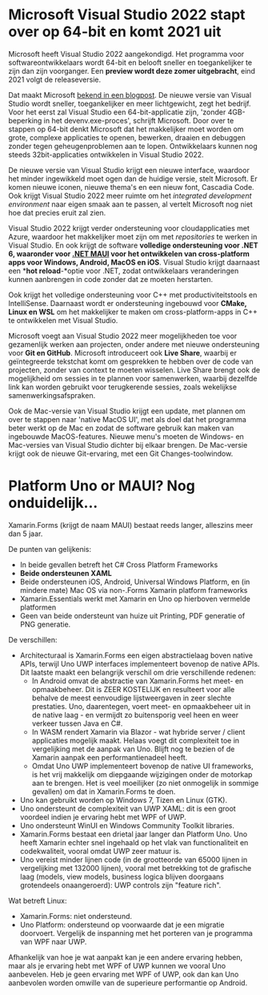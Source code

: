 

# Microsoft Visual Studio 2022 stapt over op 64-bit en komt 2021 uit

Microsoft heeft Visual Studio 2022 aangekondigd. Het programma voor softwareontwikkelaars wordt 64-bit en belooft sneller en toegankelijker te zijn dan zijn voorganger. Een **preview wordt deze zomer uitgebracht**, eind 2021 volgt de releaseversie.

Dat maakt Microsoft [bekend in een blogpost](https://devblogs.microsoft.com/visualstudio/visual-studio-2022/). De nieuwe versie van Visual Studio wordt sneller, toegankelijker en meer lichtgewicht, zegt het bedrijf. Voor het eerst zal Visual Studio een 64-bit-applicatie zijn, 'zonder 4GB-beperking in het devenv.exe-proces', schrijft Microsoft. Door over te stappen op 64-bit denkt Microsoft dat het makkelijker moet worden om grote, complexe applicaties te openen, bewerken, draaien en debuggen zonder tegen geheugenproblemen aan te lopen. Ontwikkelaars kunnen nog steeds 32bit-applicaties ontwikkelen in Visual Studio 2022.

De nieuwe versie van Visual Studio krijgt een nieuwe interface, waardoor het minder ingewikkeld moet ogen dan de huidige versie, stelt Microsoft. Er komen nieuwe iconen, nieuwe thema's en een nieuw font, Cascadia Code. Ook krijgt Visual Studio 2022 meer ruimte om het *integrated development environment* naar eigen smaak aan te passen, al vertelt Microsoft nog niet hoe dat precies eruit zal zien.

Visual Studio 2022 krijgt verder ondersteuning voor cloudapplicaties met Azure, waardoor het makkelijker moet zijn om met *repositories* te werken in Visual Studio. En ook krijgt de software **volledige ondersteuning voor .NET 6, waaronder voor [.NET MAUI](https://github.com/dotnet/maui) voor het ontwikkelen van cross-platform apps voor Windows, Android, MacOS en iOS**. Visual Studio krijgt daarnaast een ***hot reload**-*optie voor .NET, zodat ontwikkelaars veranderingen kunnen aanbrengen in code zonder dat ze moeten herstarten.

Ook krijgt het volledige ondersteuning voor C++ met productiviteitstools en IntelliSense. Daarnaast wordt er ondersteuning ingebouwd voor **CMake, Linux en WSL** om het makkelijker te maken om cross-platform-apps in C++ te ontwikkelen met Visual Studio.

Microsoft voegt aan Visual Studio 2022 meer mogelijkheden toe voor gezamenlijk werken aan projecten, onder andere met nieuwe ondersteuning voor **Git en GitHub**. Microsoft introduceert ook **Live Share**, waarbij er geïntegreerde tekstchat komt om gesprekken te hebben over de code van projecten, zonder van context te moeten wisselen. Live Share brengt ook de mogelijkheid om sessies in te plannen voor samenwerken, waarbij dezelfde link kan worden gebruikt voor terugkerende sessies, zoals wekelijkse samenwerkingsafspraken.

Ook de Mac-versie van Visual Studio krijgt een update, met plannen om over te stappen naar 'native MacOS UI', met als doel dat het programma beter werkt op de Mac en zodat de software gebruik kan maken van ingebouwde MacOS-features. Nieuwe menu's moeten de Windows- en Mac-versies van Visual Studio dichter bij elkaar brengen. De Mac-versie krijgt ook de nieuwe Git-ervaring, met een Git Changes-toolwindow.

# **Platform Uno or MAUI? Nog onduidelijk...**

Xamarin.Forms (krijgt de naam MAUI) bestaat reeds langer, alleszins meer dan 5 jaar. 

De punten van gelijkenis:

- In beide gevallen betreft het C# Cross Platform Frameworks
- **Beide ondersteunen XAML**
- Beide ondersteunen iOS, Android, Universal Windows Platform, en (in mindere mate) Mac OS via non-.Forms Xamarin platform frameworks
- Xamarin.Essentials werkt met Xamarin en Uno op hierboven vermelde platformen
- Geen van beide ondersteunt van huize uit Printing, PDF generatie of PNG generatie.

De verschillen:

- Architecturaal is Xamarin.Forms een eigen abstractielaag boven native APIs, terwijl Uno UWP interfaces implementeert bovenop de native APIs. Dit laatste maakt een belangrijk verschil om drie verschillende redenen:
  - In Android omvat de abstractie van Xamarin.Forms het meet- en opmaakbeheer. Dit is ZEER KOSTELIJK en resulteert  voor alle behalve de meest eenvoudige lijstweergaven in zeer slechte prestaties. Uno, daarentegen, voert meet- en opmaakbeheer uit in de native laag - en vermijdt zo buitensporig veel heen en weer verkeer tussen Java en C#.
  - In WASM rendert Xamarin via Blazor - wat hybride server / client applicaties mogelijk maakt. Helaas voegt dit complexiteit toe in vergelijking met de aanpak van Uno. Blijft nog te bezien of de Xamarin aanpak een performantienadeel heeft.
  - Omdat Uno UWP implementeert bovenop de native UI frameworks, is het vrij makkelijk om diepgaande wijzigingen onder de motorkap aan te brengen. Het is veel moeilijker (zo niet onmogelijk in sommige gevallen) om dat in Xamarin.Forms te doen.
- Uno kan gebruikt worden op Windows 7, Tizen en Linux (GTK).
- Uno ondersteunt de complexiteit van UWP XAML: dit is een groot voordeel indien je ervaring hebt met WPF of UWP.
- Uno ondersteunt WinUI en Windows Community Toolkit libraries.
- Xamarin.Forms bestaat een drietal jaar langer dan Platform Uno. Uno heeft Xamarin echter snel ingehaald op het vlak van functionaliteit en codekwaliteit, vooral omdat UWP zeer matuur is. 
- Uno vereist minder lijnen code (in de grootteorde van 65000 lijnen in vergelijking met 132000 lijnen), vooral met betrekking tot de grafische laag (models, view models, business logica blijven doorgaans grotendeels onaangeroerd): UWP controls zijn "feature rich".

Wat betreft Linux:

- Xamarin.Forms: niet ondersteund.
- Uno Platform: ondersteund op voorwaarde dat je een migratie doorvoert. Vergelijk de inspanning met het porteren van je programma van WPF naar UWP.

Afhankelijk van hoe je wat aanpakt kan je een andere ervaring hebben, maar als je ervaring hebt met WPF of UWP kunnen we vooral Uno aanbevelen. Heb je geen ervaring met WPF of UWP, ook dan kan Uno aanbevolen worden omwille van de superieure performantie op Android.